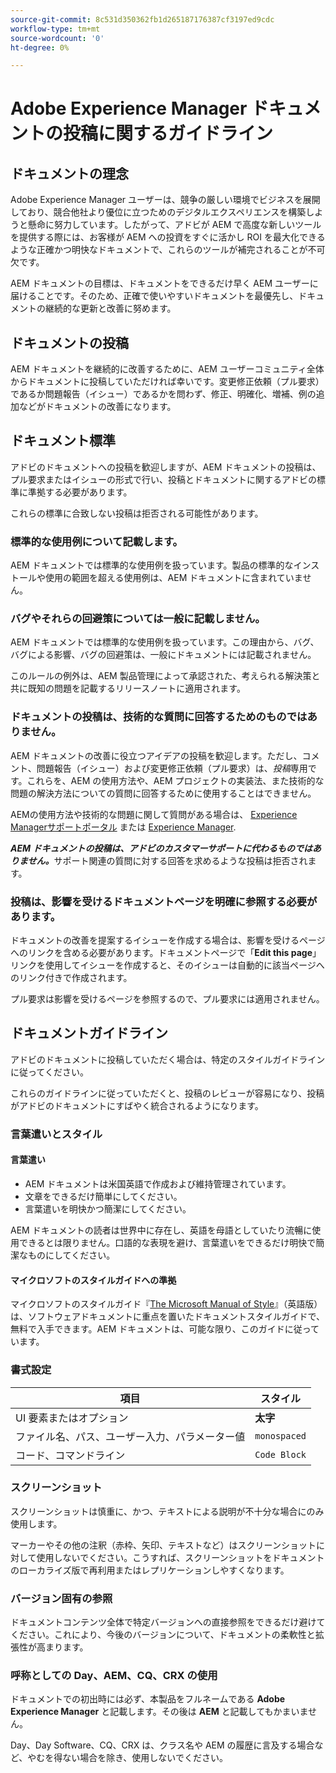 ```yaml
---
source-git-commit: 8c531d350362fb1d265187176387cf3197ed9cdc
workflow-type: tm+mt
source-wordcount: '0'
ht-degree: 0%

---
```

# Adobe Experience Manager ドキュメントの投稿に関するガイドライン

## ドキュメントの理念

Adobe Experience Manager ユーザーは、競争の厳しい環境でビジネスを展開しており、競合他社より優位に立つためのデジタルエクスペリエンスを構築しようと懸命に努力しています。したがって、アドビが AEM で高度な新しいツールを提供する際には、お客様が AEM への投資をすぐに活かし ROI を最大化できるような正確かつ明快なドキュメントで、これらのツールが補完されることが不可欠です。

AEM ドキュメントの目標は、ドキュメントをできるだけ早く AEM ユーザーに届けることです。そのため、正確で使いやすいドキュメントを最優先し、ドキュメントの継続的な更新と改善に努めます。

## ドキュメントの投稿

AEM ドキュメントを継続的に改善するために、AEM ユーザーコミュニティ全体からドキュメントに投稿していただければ幸いです。変更修正依頼（プル要求）であるか問題報告（イシュー）であるかを問わず、修正、明確化、増補、例の追加などがドキュメントの改善になります。

## ドキュメント標準

アドビのドキュメントへの投稿を歓迎しますが、AEM ドキュメントの投稿は、プル要求またはイシューの形式で行い、投稿とドキュメントに関するアドビの標準に準拠する必要があります。

これらの標準に合致しない投稿は拒否される可能性があります。

### 標準的な使用例について記載します。

AEM ドキュメントでは標準的な使用例を扱っています。製品の標準的なインストールや使用の範囲を超える使用例は、AEM ドキュメントに含まれていません。

### バグやそれらの回避策については一般に記載しません。

AEM ドキュメントでは標準的な使用例を扱っています。この理由から、バグ、バグによる影響、バグの回避策は、一般にドキュメントには記載されません。

このルールの例外は、AEM 製品管理によって承認された、考えられる解決策と共に既知の問題を記載するリリースノートに適用されます。

### ドキュメントの投稿は、技術的な質問に回答するためのものではありません。

AEM ドキュメントの改善に役立つアイデアの投稿を歓迎します。ただし、コメント、問題報告（イシュー）および変更修正依頼（プル要求）は、*投稿*&#x200B;専用です。これらを、AEM の使用方法や、AEM プロジェクトの実装法、また技術的な問題の解決方法についての質問に回答するために使用することはできません。

AEMの使用方法や技術的な問題に関して質問がある場合は、 [Experience Managerサポートポータル](https://experienceleague.adobe.com/?support-solution=Experience+Manager&amp;lang=ja#home) または [Experience Manager](https://experienceleaguecommunities.adobe.com/t5/adobe-experience-manager/ct-p/adobe-experience-manager-community).

***AEM ドキュメントの投稿は、アドビのカスタマーサポートに代わるものではありません。***&#x200B;サポート関連の質問に対する回答を求めるような投稿は拒否されます。

### 投稿は、影響を受けるドキュメントページを明確に参照する必要があります。

ドキュメントの改善を提案するイシューを作成する場合は、影響を受けるページへのリンクを含める必要があります。ドキュメントページで「**Edit this page**」リンクを使用してイシューを作成すると、そのイシューは自動的に該当ページへのリンク付きで作成されます。

プル要求は影響を受けるページを参照するので、プル要求には適用されません。

## ドキュメントガイドライン

アドビのドキュメントに投稿していただく場合は、特定のスタイルガイドラインに従ってください。

これらのガイドラインに従っていただくと、投稿のレビューが容易になり、投稿がアドビのドキュメントにすばやく統合されるようになります。

### 言葉遣いとスタイル

#### 言葉遣い

* AEM ドキュメントは米国英語で作成および維持管理されています。
* 文章をできるだけ簡単にしてください。
* 言葉遣いを明快かつ簡潔にしてください。

AEM ドキュメントの読者は世界中に存在し、英語を母語としていたり流暢に使用できるとは限りません。口語的な表現を避け、言葉遣いをできるだけ明快で簡潔なものにしてください。

#### マイクロソフトのスタイルガイドへの準拠

マイクロソフトのスタイルガイド『[The Microsoft Manual of Style](https://docs.microsoft.com/ja-jp/style-guide/welcome/)』（英語版）は、ソフトウェアドキュメントに重点を置いたドキュメントスタイルガイドで、無料で入手できます。AEM ドキュメントは、可能な限り、このガイドに従っています。

### 書式設定

| 項目 | スタイル |
|---|---|
| UI 要素またはオプション | **太字** |
| ファイル名、パス、ユーザー入力、パラメーター値 | `monospaced` |
| コード、コマンドライン | ```Code Block``` |

### スクリーンショット

スクリーンショットは慎重に、かつ、テキストによる説明が不十分な場合にのみ使用します。

マーカーやその他の注釈（赤枠、矢印、テキストなど）はスクリーンショットに対して使用しないでください。こうすれば、スクリーンショットをドキュメントのローカライズ版で再利用またはレプリケーションしやすくなります。

### バージョン固有の参照

ドキュメントコンテンツ全体で特定バージョンへの直接参照をできるだけ避けてください。これにより、今後のバージョンについて、ドキュメントの柔軟性と拡張性が高まります。

### 呼称としての Day、AEM、CQ、CRX の使用

ドキュメントでの初出時には必ず、本製品をフルネームである **Adobe Experience Manager** と記載します。その後は **AEM** と記載してもかまいません。

Day、Day Software、CQ、CRX は、クラス名や AEM の履歴に言及する場合など、やむを得ない場合を除き、使用しないでください。

